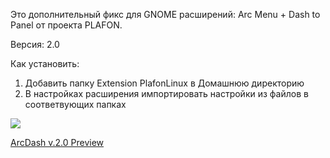 Это дополнительный фикс для GNOME расширений: Arc Menu + Dash to Panel от проекта PLAFON. 

Версия: 2.0

Как установить:

01. Добавить папку Extension PlafonLinux в Домашнюю директорию
02. В настройках расширения импортировать настройки из файлов в соответвующих папках

<img src="https://i.ibb.co/fnnWYyD/Arc-Menu-Dash-to-Panel-Preview.png">

[ArcDash v.2.0 Preview](https://i.ibb.co/fnnWYyD/Arc-Menu-Dash-to-Panel-Preview.png)
